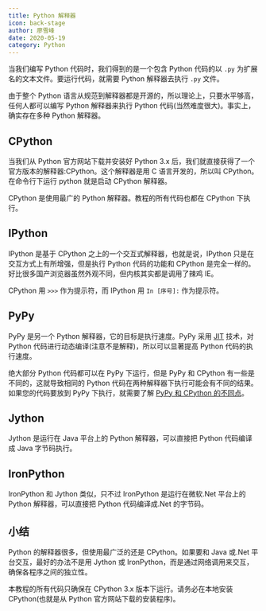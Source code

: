 ```yaml
---
title: Python 解释器
icon: back-stage
author: 廖雪峰
date: 2020-05-19
category: Python
---
```


当我们编写 Python 代码时，我们得到的是一个包含 Python 代码的以 `.py` 为扩展名的文本文件。要运行代码，就需要 Python 解释器去执行 `.py` 文件。

<!-- more -->

由于整个 Python 语言从规范到解释器都是开源的，所以理论上，只要水平够高，任何人都可以编写 Python 解释器来执行 Python 代码(当然难度很大)。事实上，确实存在多种 Python 解释器。

## CPython

当我们从 Python 官方网站下载并安装好 Python 3.x 后，我们就直接获得了一个官方版本的解释器:CPython。这个解释器是用 C 语言开发的，所以叫 CPython。在命令行下运行 python 就是启动 CPython 解释器。

CPython 是使用最广的 Python 解释器。教程的所有代码也都在 CPython 下执行。

## IPython

IPython 是基于 CPython 之上的一个交互式解释器，也就是说，IPython 只是在交互方式上有所增强，但是执行 Python 代码的功能和 CPython 是完全一样的。好比很多国产浏览器虽然外观不同，但内核其实都是调用了辣鸡 IE。

CPython 用 `>>>` 作为提示符，而 IPython 用 `In [序号]:` 作为提示符。

## PyPy

PyPy 是另一个 Python 解释器，它的目标是执行速度。PyPy 采用 [JIT](https://zh.wikipedia.org/wiki/Just-in-time_compilation) 技术，对 Python 代码进行动态编译(注意不是解释)，所以可以显著提高 Python 代码的执行速度。

绝大部分 Python 代码都可以在 PyPy 下运行，但是 PyPy 和 CPython 有一些是不同的，这就导致相同的 Python 代码在两种解释器下执行可能会有不同的结果。如果您的代码要放到 PyPy 下执行，就需要了解 [PyPy 和 CPython 的不同点](https://doc.pypy.org/en/latest/cpython_differences.html)。

## Jython

Jython 是运行在 Java 平台上的 Python 解释器，可以直接把 Python 代码编译成 Java 字节码执行。

## IronPython

IronPython 和 Jython 类似，只不过 IronPython 是运行在微软.Net 平台上的 Python 解释器，可以直接把 Python 代码编译成.Net 的字节码。

## 小结

Python 的解释器很多，但使用最广泛的还是 CPython。如果要和 Java 或.Net 平台交互，最好的办法不是用 Jython 或 IronPython，而是通过网络调用来交互，确保各程序之间的独立性。

本教程的所有代码只确保在 CPython 3.x 版本下运行。请务必在本地安装 CPython(也就是从 Python 官方网站下载的安装程序)。

